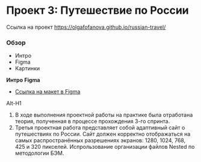 # Проект 3: Путешествие по России
Ссылка на проект https://olgafofanova.github.io/russian-travel/
### Обзор
* Интро
* Figma
* Картинки

**Интро**
**Figma**

* [Ссылка на макет в Figma](https://www.figma.com/file/OyRWEjU6wBwRe1hapzQoLx/Sprint-3%3A-Russia-%2F-desktop-%2B-mobile?node-id=28503%3A0)

Alt-H1
1. В ходе выполнения проектной работы на практике была отработана теория, полученная в процессе прохождения 3-го спринта.
2. Третья проектная работа представляет собой адаптивный сайт о путешествиях по России. 
Сайт должен корректно отображаться на самых распространённых разрешениях экранов: 
1280, 1024, 768, 425 и 320 пикселей.
Испрользование организации файлов Nested по методологии БЭМ.

